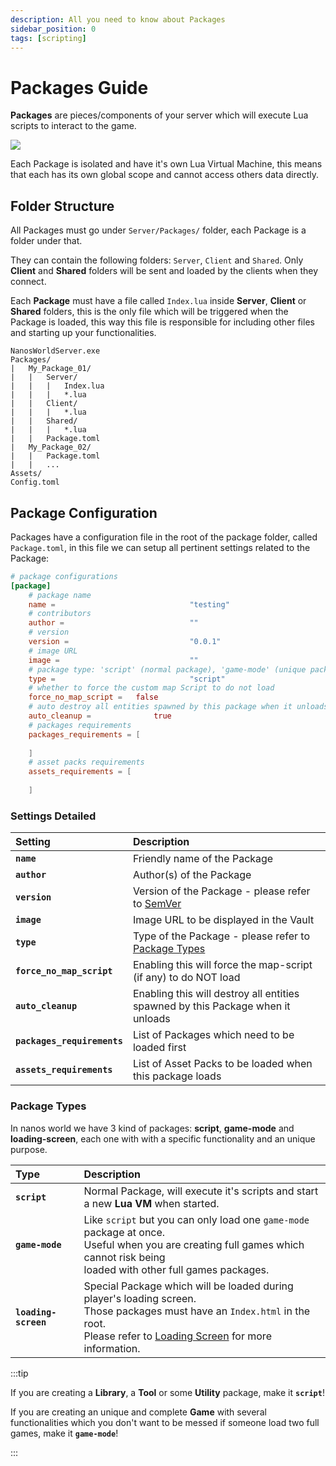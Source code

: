 ```yaml
---
description: All you need to know about Packages
sidebar_position: 0
tags: [scripting]
---
```


# Packages Guide

**Packages** are pieces/components of your server which will execute Lua scripts to interact to the game. 

![](/img/docs/packages-01.jpg)

Each Package is isolated and have it's own Lua Virtual Machine, this means that each has its own global scope and cannot access others data directly.

## Folder Structure

All Packages must go under `Server/Packages/` folder, each Package is a folder under that.

They can contain the following folders: `Server`, `Client` and `Shared`. Only **Client** and **Shared** folders will be sent and loaded by the clients when they connect.

Each **Package** must have a file called `Index.lua` inside **Server**, **Client** or **Shared** folders, this is the only file which will be triggered when the Package is loaded, this way this file is responsible for including other files and starting up your functionalities.

```text title="Server Folder"
NanosWorldServer.exe
Packages/
|   My_Package_01/
|   |   Server/
|   |   |   Index.lua
|   |   |   *.lua
|   |   Client/
|   |   |   *.lua
|   |   Shared/
|   |   |   *.lua
|   |   Package.toml
|   My_Package_02/
|   |   Package.toml
|   |   ...
Assets/
Config.toml
```


## Package Configuration

Packages have a configuration file in the root of the package folder, called `Package.toml`, in this file we can setup all pertinent settings related to the Package:

```toml title="Package.toml"
# package configurations
[package]
	# package name
	name =								"testing"
	# contributors
	author =							""
	# version
	version =							"0.0.1"
	# image URL
	image =								""
	# package type: 'script' (normal package), 'game-mode' (unique package - can only load one at a time) or 'loading-screen' (special package loaded in loading screen)
	type =								"script"
	# whether to force the custom map Script to do not load
	force_no_map_script =	false
	# auto destroy all entities spawned by this package when it unloads
	auto_cleanup =				true
	# packages requirements
	packages_requirements = [
		
	]
	# asset packs requirements
	assets_requirements = [
		
	]

```


### Settings Detailed

| Setting | Description |
| :--- | :--- |
| **`name`** | Friendly name of the Package |
| **`author`** | Author\(s\) of the Package |
| **`version`** | Version of the Package - please refer to [SemVer](https://semver.org/) |
| **`image`** | Image URL to be displayed in the Vault |
| **`type`** | Type of the Package - please refer to [Package Types](#package-types) |
| **`force_no_map_script`** | Enabling this will force the map-script \(if any\) to do NOT load |
| **`auto_cleanup`** | Enabling this will destroy all entities spawned by this Package when it unloads |
| **`packages_requirements`** | List of Packages which need to be loaded first |
| **`assets_requirements`** | List of Asset Packs to be loaded when this package loads |

### Package Types

In nanos world we have 3 kind of packages: **script**, **game-mode** and **loading-screen**, each one with with a specific functionality and an unique purpose.

| Type | Description |
| :--- | :--- |
| **`script`** | Normal Package, will execute it's scripts and start a new **Lua VM** when started. |
| **`game-mode`** | Like `script` but you can only load one `game-mode` package at once.<br />Useful when you are creating full games which cannot risk being<br />loaded with other full games packages. |
| **`loading-screen`** | Special Package which will be loaded during player's loading screen.<br />Those packages must have an `Index.html` in the root.<br />Please refer to [Loading Screen](./core-concepts/packages/loading-screen.md) for more information. |

:::tip

If you are creating a **Library**, a **Tool** or some **Utility** package, make it **`script`**!

If you are creating an unique and complete **Game** with several functionalities which you don't want to be messed if someone load two full games, make it **`game-mode`**!

:::

